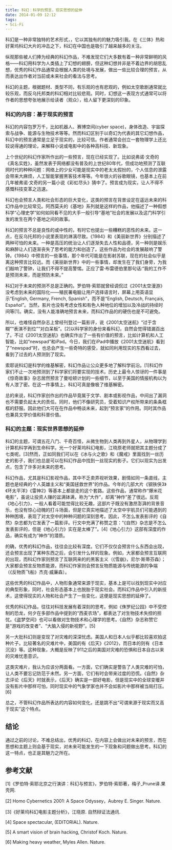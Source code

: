 ```yaml
---
title: 科幻：科学的预言，现实思想的延伸
date: 2014-01-09 12:12
tags:
- Sci-Fi
---
```


科幻是一种非常独特的艺术形式，，它以其独有的的魅力吸引我。在《三体》热和好莱坞科幻大片的冲击之下，科幻在中国也是吸引了越来越多的关注。

<!--- more --->

纵观那些被人们捧为经典的科幻作品，不难发现它们大多数有着一种非常鲜明的风格——科幻用科学为人类插上了幻想的翅膀，但这种幻想并非是不着边界的胡思乱想，优秀的科幻作品通常会根据人类的处境与发展，做出一些比较合理的预言，从而表达出作者对当前或未来社会的看法与思考。

科幻的主题，根据题材、类型不同，有乐观的也有悲观的，例如太空歌剧通常就比较乐观，而反乌托邦类的科幻相对比较悲观。同时，幻想这一表现方式通常可以将作者的思想夸张地展示给读者（观众），给人留下更深刻的印象。

### 科幻的内容：基于现实的预言
科幻的内容包罗万千，比如机器人、赛博空间(cyber space)，身体改造、宇宙探索与战争、能源与生物技术等等。然而科幻区别于以奇幻为代表的其它幻想作品，科幻中的预言通常是立足于现实的，比较可信。作者通常会创立一套物理学上还比较说得通的理论，来解释小说或电影中的各种高科技、新现象。

上个世纪的科幻作家所作出的一些预言，现在已经实现了。比如说弗诺·文奇的《真名实姓》，虽然发表于网络都没有普及的上世纪80年代，但成功地预测了互联网时代的种种问题：网络上的少女可能是现实中的老太太假扮的，个人信息的泄露会带来大麻烦，人工智能掌握黑客技术等等。今年很火的谷歌眼镜，也基本上在前几年被弗诺·文奇的另一篇小说《彩虹尽头》猜中了。预言成为现实，让人不得不感慨科技变革之迅速。

科幻也会预言人类和社会形态的巨大变化，这类的预言在背景设定在遥远未来的科幻作品中比较常见。阿西莫夫的《基地》系列就是这样的作品，他描述了一种假想科学“心理史学”如何如同看不见的大手一般引导“基地”社会的发展以及这门科学引发的发生在两个基地之间的故事。 

科幻的预言不总是良性的或中性的，有时它也提出一些糟糕的恶性的未来。这一点，在反乌托邦的小说里表现的淋漓尽致。《1984》和《美丽新世界》分别描述了两种可怕的未来。一种是高压的统治让人们逐渐失去人性和品德，另一种则是娱乐和麻醉让人们逐渐丧失了思考的能力和创造了。这些作品为社会的发展敲响了警钟。《1984》中预言的一些事情，那个年代可能是在影射苏联，现在的社会似乎是离这种预言比较远。而《美丽新世界》中的一些事情，却发生在了我们身旁，为我们敲响了警钟，让我们不得不提高警惕。正应了雷·布雷德伯里那句话:“我的工作不是预测未来，而是预防未来。”

科幻对于未来的预测不总是正确的。罗伯特·索耶就曾经调侃过《2001太空漫游》没考虑到未来的国际化——殖民署电脑让用户选择语言时，屏幕上用英语显示“English, Germany, French, Spanish”，而不是“English, Deutsch, Français, Español”。当然，影片也没有考虑女性和有色人种地位的增加以及冷战的持续时间等[1]。确实，没有人能准确地预言未来，而科幻作品的的硬伤也是不可避免。

所以，也难怪自然杂志上曾经刊登过一篇影评，说《2001太空迷航》“过于含糊”“表演不到位”“对白呆板”。[2]以科学家的身份来看科幻，自然会觉得错漏百出了。不过《2001太空迷航》也确实作出了一些有价值的预言，比如计算机和人工智能，比如“newspad”和iPad。今日，我们在iPad中播放《2001太空迷航》看到了“newspad”时，也总会产生一些奇特的感受，就如同利用现实的东西看过去，看到了过去的人预测到了现实。

索耶说科幻是科学的维基解密，科幻作品让公众更多地了解科学前沿。[1]科幻作家们不止一次地预测到了科学家们将要实现的技术。历史上最令人惊讶的一件事是《惊奇故事》杂志居然预言了曼哈顿计划的一些细节，以至于美国的情报机构以为有人泄了密。在这一件事情上，科幻可真是像极了维基解密。

总的来说，科幻作家创作出的作品毕竟属于文学、剧本或影视作品，中间出了漏洞也不需要负起太大的责任。同时，他们不像研究员，受着知识产权所带来的条条框框的舒服。因此他们大可在在作品中畅谈未来，起到“预言家”的作用。同时其作品也兼具文学价值和科普价值。

### 科幻的主题：现实世界思想的延伸

科幻的主题，可谓五花八门、千奇百怪，从微生物到人类再到外星人，从物理学到计算机科学再到生命科学。光一个好莱坞科幻电影，江晓原老师就把其主题分成了七类呢。[3]然而，正如同我们可以在《冰与火之歌》和《魔戒》里面找到一丝历史的影子，我们也总是可以在科幻作品中找到一丝现实的影子。它们以现实为出发点，包含了许多对未来的思考。

科幻作品，尤其是科幻影视作品，其中不乏卖弄视听效果，剧情如同一条直线，主题也是经典的个人英雄主义和“美国拯救世界”的作品。今年的几部大片《钢铁侠3》《环太平洋》《雷神2》等基本上都是走的这个套路。这些作品，通常称作“爆米花电影”，虽说让投资人赚的盆满钵满，称为“大作”，却离“神作”差了很远。反观《地心引力》，一般人看着可能觉得比较无趣，这部片子既没有激昂澎湃的背景音乐，也没有惊心动魄的打斗场面，但是它真实地描述了太空中宇航员们可能遇到的种种困境，表现了对太空中的种种问题的深刻思考。因此，不怎么发表影评的《自然》杂志都为它发表了一篇影评。行文中充满了称赞之意：“《自然》杂志是不怎么发表影评的，但是《地心引力》实在是太棒了”。[4]《地心引力》这部有深度的作品，确实有成为“神作”的潜质。

的确，优秀的科幻作品，往往会比较有深度。它们不仅仅会预言什么东西会出现，还会预言出现了某种东西之后，会引发什么样的现象。例如，大家都会预言互联网的出现，而科幻作家则预言了互联网来的的黑客主义（《雪崩》，尼尔·斯蒂芬森）；大家都会预言反物质能源，而科幻作家则会预言反物质能源与传统能源的争端（《反物质飞船》杰克·威廉森）。

这些优秀的科幻作品中，人物形象通常来源于现实，基本上是可以找到现实中对应的典型形象，同时，社会形态基本上也脱胎于现实社会。而科幻作品中引入的新技术，这使得现实的人物和社会产生了一些变化，这便是现实思想的延伸了。

优秀的科幻作品，往往对科技发展有着深刻的思考。例如《侏罗纪公园》中不受控制的恐龙，何夕在多部作品中提到的“西麦农场”，都表达了对生物技术失控的担忧。《盗梦空间》也可以看做对生物技术和心理学的思考。《自然》杂志称赞它是“游戏的改变者”、“大脑入侵的新视野”。[5]

另一大批科幻则是变现了对灾难的深深忧虑。美国人和日本人似乎都比较喜欢拍这种片子。比较著名的灾难片中，美国的有《后天》《2012》，而日本的则有《日本沉没》等。这种现象，大概是反映了911之后的美国对灾难的恐惧和日本自古以来的灾难忧患意识。

这类灾难片，我认为应该分两面看。一方面，它们确实是警告了人类灾难的可怕，让人类不要忘记防范于未然。另一方面，它们有时会带来过度的恐慌。《自然》杂志评论《后天》时就表示，《后天》确实是一部好电影，但是现实中的全球变暖并没有影片中那样可怕，同时现实中的气象学家也并不会如影片中那样被当局打压。[6]

总之，不管科幻作品所表达的内容如何变化，还是跳不出“可谓来源于现实而又高于现实”这个特点。

## 结论

通过之前的讨论，不难总结出，优秀的科幻，在内容上会做出对未来的预言，而在思想和主题上则会基于现实，对未来可能发生的一下现象和问题做出思考。科幻的这一特点，也正是其魅力之所在。

## 参考文献
[1]《罗伯特·索耶北京之行演讲：科幻与预言》，罗伯特·索耶著，梅子_Prune译.果壳网.

[2] Homo Cybernetics 2001: A Space Odyssey，Aubrey E. Singer. Nature.

[3]《好莱坞科幻电影主题分析》，江晓原. 自然辩证法通讯.

[4] Space spectacular, (EDITORIAL). Nature.

[5] A smart vision of brain hacking, Christof Koch. Nature.

[6] Making heavy weather, Myles Allen. Nature.
